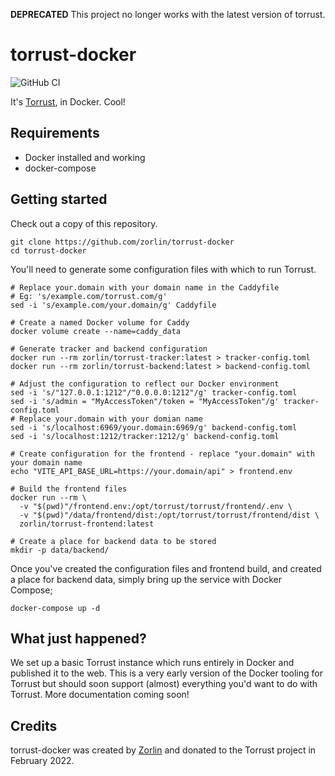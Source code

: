 __DEPRECATED__
This project no longer works with the latest version of torrust. 

# torrust-docker
![GitHub CI](https://github.com/zorlin/torrust-docker/actions/workflows/image.yml/badge.svg)

It's [Torrust](https://torrust.com), in Docker. Cool!

## Requirements

* Docker installed and working
* docker-compose

## Getting started

Check out a copy of this repository.

```
git clone https://github.com/zorlin/torrust-docker
cd torrust-docker
```

You'll need to generate some configuration files with which to run Torrust.

```
# Replace your.domain with your domain name in the Caddyfile
# Eg: 's/example.com/torrust.com/g'
sed -i 's/example.com/your.domain/g' Caddyfile

# Create a named Docker volume for Caddy
docker volume create --name=caddy_data

# Generate tracker and backend configuration
docker run --rm zorlin/torrust-tracker:latest > tracker-config.toml
docker run --rm zorlin/torrust-backend:latest > backend-config.toml

# Adjust the configuration to reflect our Docker environment
sed -i 's/"127.0.0.1:1212"/"0.0.0.0:1212"/g' tracker-config.toml
sed -i 's/admin = "MyAccessToken"/token = "MyAccessToken"/g' tracker-config.toml
# Replace your.domain with your domian name
sed -i 's/localhost:6969/your.domain:6969/g' backend-config.toml
sed -i 's/localhost:1212/tracker:1212/g' backend-config.toml

# Create configuration for the frontend - replace "your.domain" with your domain name
echo "VITE_API_BASE_URL=https://your.domain/api" > frontend.env

# Build the frontend files
docker run --rm \
  -v "$(pwd)"/frontend.env:/opt/torrust/torrust/frontend/.env \
  -v "$(pwd)"/data/frontend/dist:/opt/torrust/torrust/frontend/dist \
  zorlin/torrust-frontend:latest
  
# Create a place for backend data to be stored
mkdir -p data/backend/
```

Once you've created the configuration files and frontend build, and created a place for backend data, simply bring up the service with Docker Compose;

`docker-compose up -d`

## What just happened?

We set up a basic Torrust instance which runs entirely in Docker and published it to the web. This is a very early version of the Docker tooling for Torrust but should soon support (almost) everything you'd want to do with Torrust. More documentation coming soon!

## Credits

torrust-docker was created by [Zorlin](https://github.com/zorlin/) and donated to the Torrust project in February 2022.
